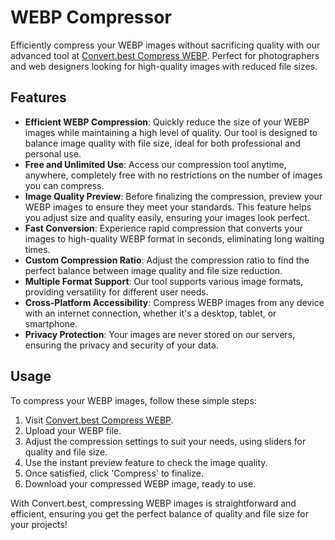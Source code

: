 # WEBP Compressor

Efficiently compress your WEBP images without sacrificing quality with our advanced tool at [Convert.best Compress WEBP](https://convert.best/compresswebp.html). Perfect for photographers and web designers looking for high-quality images with reduced file sizes.

## Features

- **Efficient WEBP Compression**: Quickly reduce the size of your WEBP images while maintaining a high level of quality. Our tool is designed to balance image quality with file size, ideal for both professional and personal use.
- **Free and Unlimited Use**: Access our compression tool anytime, anywhere, completely free with no restrictions on the number of images you can compress.
- **Image Quality Preview**: Before finalizing the compression, preview your WEBP images to ensure they meet your standards. This feature helps you adjust size and quality easily, ensuring your images look perfect.
- **Fast Conversion**: Experience rapid compression that converts your images to high-quality WEBP format in seconds, eliminating long waiting times.
- **Custom Compression Ratio**: Adjust the compression ratio to find the perfect balance between image quality and file size reduction.
- **Multiple Format Support**: Our tool supports various image formats, providing versatility for different user needs.
- **Cross-Platform Accessibility**: Compress WEBP images from any device with an internet connection, whether it's a desktop, tablet, or smartphone.
- **Privacy Protection**: Your images are never stored on our servers, ensuring the privacy and security of your data.

## Usage

To compress your WEBP images, follow these simple steps:
1. Visit [Convert.best Compress WEBP](https://convert.best/compresswebp.html).
2. Upload your WEBP file.
3. Adjust the compression settings to suit your needs, using sliders for quality and file size.
4. Use the instant preview feature to check the image quality.
5. Once satisfied, click 'Compress' to finalize.
6. Download your compressed WEBP image, ready to use.

With Convert.best, compressing WEBP images is straightforward and efficient, ensuring you get the perfect balance of quality and file size for your projects!
